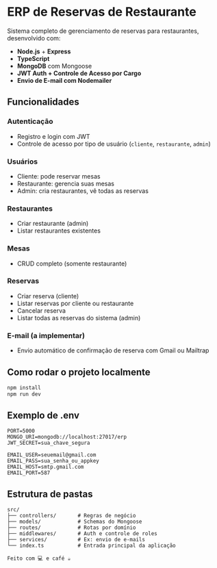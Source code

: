 # ERP de Reservas de Restaurante

Sistema completo de gerenciamento de reservas para restaurantes, desenvolvido com:

- **Node.js** + **Express**
- **TypeScript**
- **MongoDB** com Mongoose
- **JWT Auth + Controle de Acesso por Cargo**
- **Envio de E-mail com Nodemailer**

## Funcionalidades

### Autenticação
- Registro e login com JWT
- Controle de acesso por tipo de usuário (`cliente`, `restaurante`, `admin`)

### Usuários
- Cliente: pode reservar mesas
- Restaurante: gerencia suas mesas
- Admin: cria restaurantes, vê todas as reservas

### Restaurantes
- Criar restaurante (admin)
- Listar restaurantes existentes

### Mesas
- CRUD completo (somente restaurante)

### Reservas
- Criar reserva (cliente)
- Listar reservas por cliente ou restaurante
- Cancelar reserva
- Listar todas as reservas do sistema (admin)

### E-mail (a implementar)
- Envio automático de confirmação de reserva com Gmail ou Mailtrap

## Como rodar o projeto localmente

```bash
npm install
npm run dev

```

## Exemplo de .env

```env
PORT=5000
MONGO_URI=mongodb://localhost:27017/erp
JWT_SECRET=sua_chave_segura

EMAIL_USER=seuemail@gmail.com
EMAIL_PASS=sua_senha_ou_appkey
EMAIL_HOST=smtp.gmail.com
EMAIL_PORT=587
```



## Estrutura de pastas

```
src/
├── controllers/       # Regras de negócio
├── models/            # Schemas do Mongoose
├── routes/            # Rotas por domínio
├── middlewares/       # Auth e controle de roles
├── services/          # Ex: envio de e-mails
└── index.ts           # Entrada principal da aplicação

Feito com 💻 e café ☕